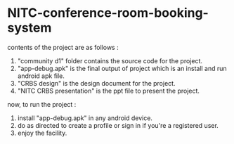 # NITC-conference-room-booking-system

contents of the project are as follows :

1. "community d1" folder contains the source code for the project.
2. "app-debug.apk" is the final output of project which is an install and run android apk file.
3. "CRBS design" is the design document for the project.
4. "NITC CRBS presentation" is the ppt file to present the project.

now, to run the project :

1. install "app-debug.apk" in any android device.
2. do as directed to create a profile or sign in if you're a registered user.
3. enjoy the facility.
